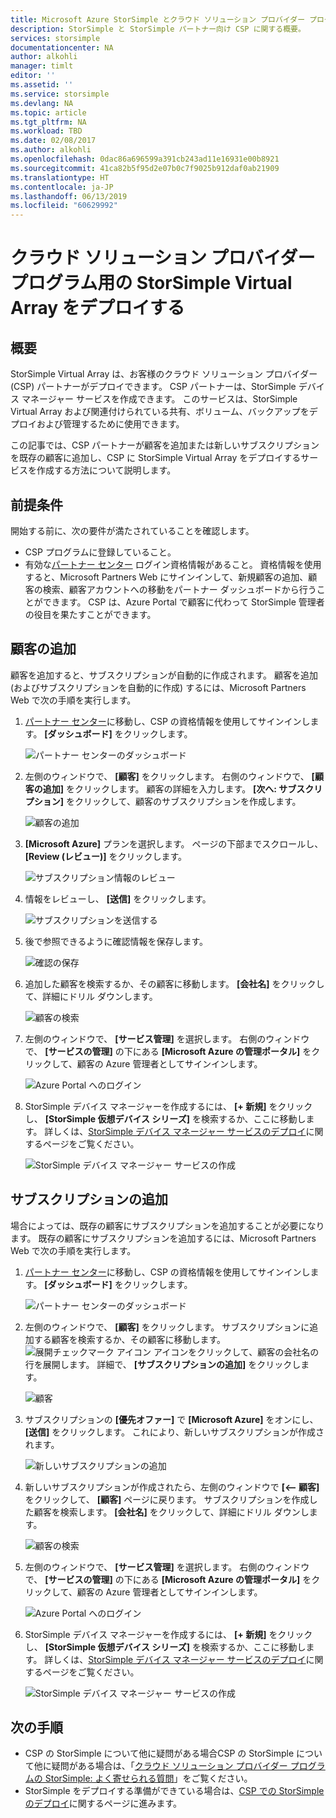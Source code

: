 ```yaml
---
title: Microsoft Azure StorSimple とクラウド ソリューション プロバイダー プログラムの概要 | Microsoft Docs
description: StorSimple と StorSimple パートナー向け CSP に関する概要。
services: storsimple
documentationcenter: NA
author: alkohli
manager: timlt
editor: ''
ms.assetid: ''
ms.service: storsimple
ms.devlang: NA
ms.topic: article
ms.tgt_pltfrm: NA
ms.workload: TBD
ms.date: 02/08/2017
ms.author: alkohli
ms.openlocfilehash: 0dac86a696599a391cb243ad11e16931e00b8921
ms.sourcegitcommit: 41ca82b5f95d2e07b0c7f9025b912daf0ab21909
ms.translationtype: HT
ms.contentlocale: ja-JP
ms.lasthandoff: 06/13/2019
ms.locfileid: "60629992"
---
```

# <a name="deploy-storsimple-virtual-array-for-cloud-solution-provider-program"></a>クラウド ソリューション プロバイダー プログラム用の StorSimple Virtual Array をデプロイする

## <a name="overview"></a>概要

StorSimple Virtual Array は、お客様のクラウド ソリューション プロバイダー (CSP) パートナーがデプロイできます。 CSP パートナーは、StorSimple デバイス マネージャー サービスを作成できます。 このサービスは、StorSimple Virtual Array および関連付けられている共有、ボリューム、バックアップをデプロイおよび管理するために使用できます。

この記事では、CSP パートナーが顧客を追加または新しいサブスクリプションを既存の顧客に追加し、CSP に StorSimple Virtual Array をデプロイするサービスを作成する方法について説明します。

## <a name="prerequisites"></a>前提条件

開始する前に、次の要件が満たされていることを確認します。

- CSP プログラムに登録していること。
- 有効な[パートナー センター](https://partnercenter.microsoft.com/) ログイン資格情報があること。 資格情報を使用すると、Microsoft Partners Web にサインインして、新規顧客の追加、顧客の検索、顧客アカウントへの移動をパートナー ダッシュボードから行うことができます。 CSP は、Azure Portal で顧客に代わって StorSimple 管理者の役目を果たすことができます。
                             
## <a name="add-a-customer"></a>顧客の追加

顧客を追加すると、サブスクリプションが自動的に作成されます。 顧客を追加 (およびサブスクリプションを自動的に作成) するには、Microsoft Partners Web で次の手順を実行します。

1. [パートナー センター](https://partnercenter.microsoft.com/)に移動し、CSP の資格情報を使用してサインインします。 **[ダッシュボード]** をクリックします。

     ![パートナー センターのダッシュボード](./media/storsimple-partner-csp-deploy/image1.png)
                              
2. 左側のウィンドウで、 **[顧客]** をクリックします。 右側のウィンドウで、 **[顧客の追加]** をクリックします。 顧客の詳細を入力します。 **[次へ: サブスクリプション]** をクリックして、顧客のサブスクリプションを作成します。

    ![顧客の追加](./media/storsimple-partner-csp-deploy/image2.png)

3.  **[Microsoft Azure]** プランを選択します。 ページの下部までスクロールし、 **[Review (レビュー)]** をクリックします。

    ![サブスクリプション情報のレビュー](./media/storsimple-partner-csp-deploy/image3.png)
                              
4. 情報をレビューし、 **[送信]** をクリックします。

    ![サブスクリプションを送信する](./media/storsimple-partner-csp-deploy/image4.png)

5. 後で参照できるように確認情報を保存します。

    ![確認の保存](./media/storsimple-partner-csp-deploy/image5.png)

6. 追加した顧客を検索するか、その顧客に移動します。 **[会社名]** をクリックして、詳細にドリル ダウンします。

    ![顧客の検索](./media/storsimple-partner-csp-deploy/image6.png)  

7. 左側のウィンドウで、 **[サービス管理]** を選択します。 右側のウィンドウで、 **[サービスの管理]** の下にある **[Microsoft Azure の管理ポータル]** をクリックして、顧客の Azure 管理者としてサインインします。

    ![Azure Portal へのログイン](./media/storsimple-partner-csp-deploy/image9.png)

8. StorSimple デバイス マネージャーを作成するには、 **[+ 新規]** をクリックし、 **[StorSimple 仮想デバイス シリーズ]** を検索するか、ここに移動します。 詳しくは、[StorSimple デバイス マネージャー サービスのデプロイ](storsimple-virtual-array-manage-service.md)に関するページをご覧ください。

    ![StorSimple デバイス マネージャー サービスの作成](./media/storsimple-partner-csp-deploy/image8.png)


## <a name="add-a-subscription"></a>サブスクリプションの追加

場合によっては、既存の顧客にサブスクリプションを追加することが必要になります。 既存の顧客にサブスクリプションを追加するには、Microsoft Partners Web で次の手順を実行します。

1. [パートナー センター](https://partnercenter.microsoft.com/)に移動し、CSP の資格情報を使用してサインインします。 **[ダッシュボード]** をクリックします。

     ![パートナー センターのダッシュボード](./media/storsimple-partner-csp-deploy/image1.png)
                              
2. 左側のウィンドウで、 **[顧客]** をクリックします。 サブスクリプションに追加する顧客を検索するか、その顧客に移動します。 ![展開チェックマーク アイコン](./media/storsimple-partner-csp-deploy/expand_pane_icon.png) アイコンをクリックして、顧客の会社名の行を展開します。 詳細で、 **[サブスクリプションの追加]** をクリックします。

    ![顧客](./media/storsimple-partner-csp-deploy/image10.png)

3. サブスクリプションの **[優先オファー]** で **[Microsoft Azure]** をオンにし、 **[送信]** をクリックします。 これにより、新しいサブスクリプションが作成されます。

    ![新しいサブスクリプションの追加](./media/storsimple-partner-csp-deploy/image11.png)

6. 新しいサブスクリプションが作成されたら、左側のウィンドウで **[<-- 顧客]** をクリックして、 **[顧客]** ページに戻ります。 サブスクリプションを作成した顧客を検索します。 **[会社名]** をクリックして、詳細にドリル ダウンします。

    ![顧客の検索](./media/storsimple-partner-csp-deploy/image6.png)  

7. 左側のウィンドウで、 **[サービス管理]** を選択します。 右側のウィンドウで、 **[サービスの管理]** の下にある **[Microsoft Azure の管理ポータル]** をクリックして、顧客の Azure 管理者としてサインインします。

    ![Azure Portal へのログイン](./media/storsimple-partner-csp-deploy/image9.png)

8. StorSimple デバイス マネージャーを作成するには、 **[+ 新規]** をクリックし、 **[StorSimple 仮想デバイス シリーズ]** を検索するか、ここに移動します。 詳しくは、[StorSimple デバイス マネージャー サービスのデプロイ](storsimple-virtual-array-manage-service.md)に関するページをご覧ください。

    ![StorSimple デバイス マネージャー サービスの作成](./media/storsimple-partner-csp-deploy/image8.png)

## <a name="next-steps"></a>次の手順

- CSP の StorSimple について他に疑問がある場合CSP の StorSimple について他に疑問がある場合は、「[クラウド ソリューション プロバイダー プログラムの StorSimple: よく寄せられる質問](storsimple-partner-csp-faq.md)」をご覧ください。
- StorSimple をデプロイする準備ができている場合は、[CSP での StorSimple のデプロイ](storsimple-partner-csp-deploy.md)に関するページに進みます。
